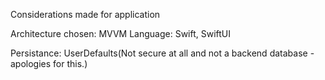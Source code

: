 Considerations made for application

Architecture chosen: MVVM
Language: Swift, SwiftUI

Persistance: UserDefaults(Not secure at all and not a backend database - apologies for this.)

